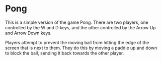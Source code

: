
# Pong

This is a simple version of the game Pong. There are two players, one controlled by the W and D keys, and the other controlled by the Arrow Up and Arrow Down keys.

Players attempt to prevent the moving ball from hitting the edge of the screen that is next to them. They do this by moving a paddle up and down to block the ball, sending it back towards the other player.
